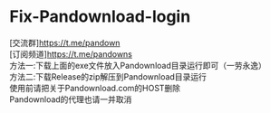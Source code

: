 # Fix-Pandownload-login
[交流群]https://t.me/pandown  
[订阅频道]https://t.me/pandowns  
方法一:下载上面的exe文件放入Pandownload目录运行即可（一劳永逸）  
方法二:下载Release的zip解压到Pandownload目录运行  
使用前请把关于Pandownload.com的HOST删除  
Pandownload的代理也请一并取消  
